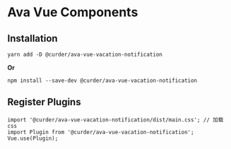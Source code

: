 # Ava Vue Components

## Installation

```
yarn add -D @curder/ava-vue-vacation-notification
```

**Or**

```
npm install --save-dev @curder/ava-vue-vacation-notification
```


## Register Plugins

```
import '@curder/ava-vue-vacation-notification/dist/main.css'; // 加载css
import Plugin from '@curder/ava-vue-vacation-notification';
Vue.use(Plugin);
```
